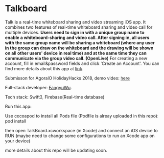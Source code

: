 # Talkboard

Talk is a real-time whiteboard sharing and video streaming iOS app.
It combines two features of real-time whiteboard sharing and video call for multiple devices.
**Users need to sign in with a unique group name to enable a whiteboard-sharing and video call. After signing in, all users with the same group name will be sharing a whiteboard (where any user in the group can draw on the whiteboard and the drawing will be shown on all other users' device in real time) and at the same time they can communicate via the group video call. (OpenLive)**  For creating a new account, fill in email&password fields and click 'Create an Account'. You can find more details about this app at [link](https://youtu.be/vlbphQe_DUk).

Submisson for AgoraIO HolidayHacks 2018, demo video: [here](https://www.youtube.com/watch?v=vlbphQe_DUk&feature=youtu.be)

Full-stack developer:
[FangyuWu](https://github.com/WuFangyu).

Tech stack: Swift3, Firebase(Real-time database)

Run this app:

Use cocoapod to install all Pods file (Podfile is alreay uploaded in this repo): pod install

then open TalkBoard.xcworkspace (in Xcode) and connect an iOS device to RUN 
(maybe need to change some configurations to run an Xcode app on your device)


more details about this repo will be updating soon.

